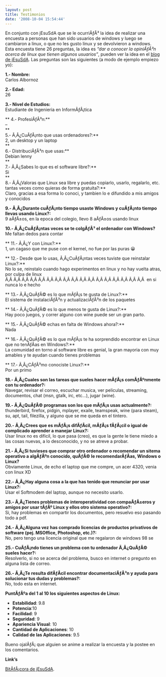 ```yaml
---
layout: post
title: Testimonios
date: '2008-10-04 15:54:44'
---
```



En conjunto con jEsuSdA que se le ocurriÃƒÂ³ la idea de realizar una encuesta a personas que han sido usuarios de windows y luego se cambiaron a linux, o que no les gusto linux y se devolvieron a windows. Esta encuesta tiene 26 preguntas, la idea es *“dar a conocer la opiniÃƒÂ³n acerca de linux que tienen algunos usuarios”*, pueden ver la idea en el [blog de jEsuSdA](http://www.jesusda.com/blog/index.php?id=256 "http://www.jesusda.com/blog/index.php?id=256"). Las preguntas son las siguientes (a modo de ejemplo empiezo yo):

**1.- Nombre:**  
 Carlos Albornoz

**2.- Edad:**  
 26

**3.- Nivel de Estudios:**  
 Estudiante de Ingenieria en InformÃƒÂ¡tica  
  
** 4.- ProfesiÃƒÂ³n:**  
 –  
**  
 5.- Ã‚Â¿CuÃƒÂ¡nto que usas ordenadores?:**  
 2, un desktop y un laptop  
**  
 6.- DistribuciÃƒÂ³n que usas:**  
 Debian lenny  
**  
 7.- Ã‚Â¿Sabes lo que es el software libre?:**  
 Si  
**  
 8.- Ã‚Â¿Valoras que Linux sea libre y puedas copiarlo, usarlo, regalarlo, etc. tantas veces como quieras de forma gratuita?:**  
 Claro, gracias a esa forma lo conoci, y tambien lo e difundido a mis amigos y conocidos

**9.- Ã‚Â¿Durante cuÃƒÂ¡nto tiempo usaste Windows y cuÃƒÂ¡nto tiempo llevas usando Linux?:**  
 9 aÃƒÂ±os, en la epoca del colegio, llevo 8 aÃƒÂ±os usando linux

**10.- Ã‚Â¿CuÃƒÂ¡ntas veces se te colgÃƒÂ³ el ordenador con Windows?**  
 Me faltan dedos para contar

** 11.- Ã‚Â¿Y con Linux?:**  
 1, un cagaso que me puse con el kernel, no fue por las puras 😀

** 12.- Desde que lo usas, Ã‚Â¿CuÃƒÂ¡ntas veces tuviste que reinstalar Linux?:**  
 No lo se, reinstalo cuando hago experimentos en linux y no hay vuelta atras, por culpa de linux Ã‚Â Ã‚Â Ã‚Â Ã‚Â Ã‚Â Ã‚Â Ã‚Â Ã‚Â Ã‚Â Ã‚Â Ã‚Â Ã‚Â Ã‚Â Ã‚Â Ã‚Â Ã‚Â Ã‚Â  en si nunca lo e hecho

** 13.- Ã‚Â¿QuÃƒÂ© es lo que mÃƒÂ¡s te gusta de Linux?:**  
 El sistema de instalaciÃƒÂ³n y actualizaciÃƒÂ³n de los paquetes

** 14.- Ã‚Â¿QuÃƒÂ© es lo que menos te gusta de Linux?:**  
 Hay poco juegos, y correr alguno con wine puede ser un gran parto.

** 15.- Ã‚Â¿QuÃƒÂ© echas en falta de Windows ahora?:**  
 Nada

** 16.- Ã‚Â¿QuÃƒÂ© es lo que mÃƒÂ¡s te ha sorprendido encontrar en Linux que no tenÃƒÂ­as en Windows?:**  
 La comunidad en torno al software libre es genial, la gran mayoria con muy amables y te ayudan cuando tienes problemas

** 17.- Ã‚Â¿CÃƒÂ³mo conociste Linux?:**  
 Por un primo

**18.- Ã‚Â¿Cuales son las tareas que sueles hacer mÃƒÂ¡s comÃƒÂºnmente con tu ordenador?:**  
 Navegar, revisar el correo, escuchar musica, ver peliculas, streaming, documentos, chat (msn, gtalk, irc, etc…), jugar (wine).

**19.- Ã‚Â¿QuÃƒÂ© programas son los que mÃƒÂ¡s usas actualmente?:**  
 thunderbird, firefox, pidgin, mplayer, exaile, teamspeak, wine (para steam), su, apt, tail, filezilla, y alguno que se me queda en el tintero.

**20.- Ã‚Â¿Crees que es mÃƒÂ¡s difÃƒÂ­cil, mÃƒÂ¡s fÃƒÂ¡cil o igual de complicado aprender a manejar Linux?:**  
 Usar linux no es dificil, lo que pasa (creo), es que la gente le tiene miedo a las cosas nuevas, a lo desconocido, y no se atreve a probar.

**21.- Ã‚Â¿Si tuvieses que comprar otro ordenador o recomendar un sitema operativo a algÃƒÂºn conocido, quÃƒÂ© le recomendarÃƒÂ­as, Windows o Linux?**  
 Obviamente Linux, de echo el laptop que me compre, un acer 4320, venia con linux XD

**22.- Ã‚Â¿Hay alguna cosa a la que has tenido que renunciar por usar Linux?:**  
 Usar el Softmodem del laptop, aunque no necesito usarlo.

**23.- Ã‚Â¿Tienes problemas de interoperatividad con compaÃƒÂ±eros y amigos por usar tÃƒÂº Linux y ellos otro sistema operativo?:**  
 Si, hay problemas en compartir los documentos, pero resuelvo eso pasando todo a pdf.

**24.- Ã‚Â¿Alguna vez has comprado licencias de productos privativos de software (pej. MSOffice, Photoshop, etc.)?:**  
 No, pero tengo una licencia original que me regalaron de windows 98 se

**25.- CuÃƒÂ¡ndo tienes un problema con tu ordenador Ã‚Â¿QuÃƒÂ© sueles hacer?:**  
 Resolverlo, si no se acerca del problema, busco en internet o pregunto en alguna lista de correo.

**26.- Ã‚Â¿Te resulta difÃƒÂ­cil encontrar documentaciÃƒÂ³n y ayuda para solucionar tus dudas y problemas?:**  
 No, todo esta en internet.

**PuntÃƒÂºa del 1 al 10 los siguientes aspectos de Linux:**

- **Estabilidad**: 9.8
- **Potencia**:10
- **Facilidad**: 9
- **Seguridad**: 9
- **Apariencia Visual**: 10
- **Cantidad de Aplicaciones**: 10
- **Calidad de las Aplicaciones**: 9.5

Bueno ojalÃƒÂ¡ que alguien se anime a realizar la encuesta y la postee en los comentarios.

**Link’s**

[BitÃƒÂ¡cora de jEsuSdA](http://www.jesusda.com/blog/index.php "http://www.jesusda.com/blog/index.php").


